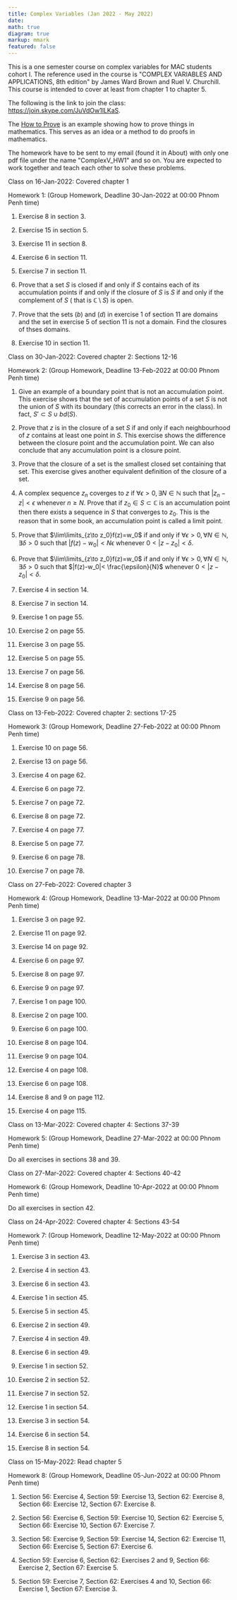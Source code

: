 ```yaml
---
title: Complex Variables (Jan 2022 - May 2022)
date: 
math: true
diagram: true
markup: mmark
featured: false
---
```


This is a one semester course on complex variables for MAC students cohort I. The reference used in the course is "COMPLEX VARIABLES AND APPLICATIONS, 8th edition" by James Ward Brown and Ruel V. Churchill. This course is intended to cover at least from chapter 1 to chapter 5.

The following is the link to join the class:
<a href="https://join.skype.com/JuVdOw1lLKaS" target="_blank"> https://join.skype.com/JuVdOw1lLKaS</a>.

The <a href="https://monyrattanak-math.netlify.app/files/How to prove.pdf" target="_blank"> How to Prove</a> is an example showing how to prove things in mathematics. This serves as an idea or a method to do proofs in mathematics.

The homework have to be sent to my email (found it in About) with only one pdf file under the name "ComplexV_HW1" and so on. You are expected to work together and teach each other to solve these problems.

Class on 16-Jan-2022: Covered chapter 1

Homework 1: (Group Homework, Deadline 30-Jan-2022 at 00:00 Phnom Penh time)

1. Exercise 8 in section 3.

2. Exercise 15 in section 5.

3. Exercise 11 in section 8.

4. Exercise 6 in section 11.

5. Exercise 7 in section 11.

6. Prove that a set $S$ is closed if and only if $S$ contains each of its accumulation points if and only if the closure of $S$ is $S$ if and only if the complement of $S$ ( that is $\mathbb{C}\setminus S$) is open.

7. Prove that the sets $(b)$ and $(d)$ in exercise 1 of section 11 are domains and the set in exercise 5 of section 11 is not a domain. Find the closures of thses domains.

8. Exercise 10 in section 11.

Class on 30-Jan-2022: Covered chapter 2: Sections 12-16

Homework 2: (Group Homework, Deadline 13-Feb-2022 at 00:00 Phnom Penh time)

1. Give an example of a boundary point that is not an accumulation point. This exercise shows that the set of accumulation points of a set $S$ is not the union of $S$ with its boundary (this corrects an error in the class). In fact, $S'\subset S\cup bd(S)$.

2. Prove that $z$ is in the closure of a set $S$ if and only if each neighbourhood of $z$ contains at least one point in $S$. This exercise shows the difference between the closure point and the accumulation point. We can also conclude that any accumulation point is a closure point.

3. Prove that the closure of a set is the smallest closed set containing that set. This exercise gives another equivalent definition of the closure of a set.

4. A complex sequence $z_n$ coverges to $z$ if $\forall \epsilon>0,\exists N\in\mathbb{N}$ such that $|z_n -z|< \epsilon$ whenever $n \geq N$. Prove that if $z_0 \in S\subset \mathbb{C}$ is an accumulation point then there exists a sequence in $S$ that converges to $z_0$. This is the reason that in some book, an accumulation point is called a limit point.

5. Prove that $\lim\limits_{z\to z_0}f(z)=w_0$ if and only if $\forall\epsilon>0,\forall N\in \mathbb{N},\exists\delta>0$ such that $|f(z)-w_0|< N\epsilon$ whenever $0<|z-z_0|<\delta$.

6. Prove that $\lim\limits_{z\to z_0}f(z)=w_0$ if and only if $\forall\epsilon>0,\forall N\in \mathbb{N},\exists\delta>0$ such that $|f(z)-w_0|< \frac{\epsilon}{N}$ whenever $0<|z-z_0|<\delta$.

7. Exercise 4 in section 14.

8. Exercise 7 in section 14. 

9. Exercise 1 on page 55.

10. Exercise 2 on page 55.

11. Exercise 3 on page 55.

12. Exercise 5 on page 55.

13. Exercise 7 on page 56.

14. Exercise 8 on page 56.

15. Exercise 9 on page 56.

Class on 13-Feb-2022: Covered chapter 2: sections 17-25

Homework 3: (Group Homework, Deadline 27-Feb-2022 at 00:00 Phnom Penh time)

1. Exercise 10 on page 56.

2. Exercise 13 on page 56.

3. Exercise 4 on page 62.

4. Exercise 6 on page 72.

5. Exercise 7 on page 72.

6. Exercise 8 on page 72.

7. Exercise 4 on page 77.

8. Exercise 5 on page 77.

9. Exercise 6 on page 78.

10. Exercise 7 on page 78.

Class on 27-Feb-2022: Covered chapter 3

Homework 4: (Group Homework, Deadline 13-Mar-2022 at 00:00 Phnom Penh time)

1. Exercise 3 on page 92.

2. Exercise 11 on page 92.

3. Exercise 14 on page 92.

4. Exercise 6 on page 97.

5. Exercise 8 on page 97.

6. Exercise 9 on page 97.

7. Exercise 1 on page 100.

8. Exercise 2 on page 100.

9. Exercise 6 on page 100.

10. Exercise 8 on page 104.

11. Exercise 9 on page 104.

12. Exercise 4 on page 108.

13. Exercise 6 on page 108.

14. Exercise 8 and 9 on page 112.

15. Exercise 4 on page 115.

Class on 13-Mar-2022: Covered chapter 4: Sections 37-39

Homework 5: (Group Homework, Deadline 27-Mar-2022 at 00:00 Phnom Penh time)

Do all exercises in sections 38 and 39.

Class on 27-Mar-2022: Covered chapter 4: Sections 40-42

Homework 6: (Group Homework, Deadline 10-Apr-2022 at 00:00 Phnom Penh time)

Do all exercises in section 42.

Class on 24-Apr-2022: Covered chapter 4: Sections 43-54

Homework 7: (Group Homework, Deadline 12-May-2022 at 00:00 Phnom Penh time)

1. Exercise 3 in section 43.

2. Exercise 4 in section 43.

3. Exercise 6 in section 43.

4. Exercise 1 in section 45.

5. Exercise 5 in section 45.

6. Exercise 2 in section 49.

7. Exercise 4 in section 49.

8. Exercise 6 in section 49.

9. Exercise 1 in section 52.

10. Exercise 2 in section 52.

11. Exercise 7 in section 52.

12. Exercise 1 in section 54.

13. Exercise 3 in section 54.

14. Exercise 6 in section 54.

15. Exercise 8 in section 54.

Class on 15-May-2022: Read chapter 5

Homework 8: (Group Homework, Deadline 05-Jun-2022 at 00:00 Phnom Penh time)

1. Section 56: Exercise 4, Section 59: Exercise 13, Section 62: Exercise 8, Section 66: Exercise 12, Section 67: Exercise 8.

2. Section 56: Exercise 6, Section 59: Exercise 10, Section 62: Exercise 5, Section 66: Exercise 10, Section 67: Exercise 7.

3. Section 56: Exercise 9, Section 59: Exercise 14, Section 62: Exercise 11, Section 66: Exercise 5, Section 67: Exercise 6.

4. Section 59: Exercise 6, Section 62: Exercises 2 and 9, Section 66: Exercise 2, Section 67: Exercise 5.

5. Section 59: Exercise 7, Section 62: Exercises 4 and 10, Section 66: Exercise 1, Section 67: Exercise 3.














